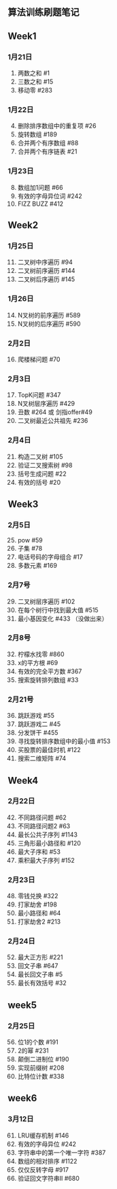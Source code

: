 ## 算法训练刷题笔记

## Week1 
### 1月21日
1. 两数之和  #1
1. 三数之和  #15
3. 移动零  #283

### 1月22日
4. 删除排序数组中的重复项 #26
5. 旋转数组 #189
6. 合并两个有序数组 #88
7. 合并两个有序链表 #21

### 1月23日
8. 数组加1问题 #66
9. 有效的字母异位词 #242
10. FIZZ BUZZ #412

## Week2
### 1月25日 
11. 二叉树中序遍历 #94
12. 二叉树前序遍历 #144
13. 二叉树后序遍历 #145

### 1月26日
14. N叉树的前序遍历 #589
15. N叉树的后序遍历 #590

### 2月2日
16. 爬楼梯问题 #70

### 2月3日
17. TopK问题 #347
18. N叉树层序遍历 #429
19. 丑数 #264 或 剑指offer#49
20. 二叉树最近公共祖先 #236

### 2月4日
21. 构造二叉树 #105
22. 验证二叉搜索树 #98
23. 括号生成问题 #22
24. 有效的括号 #20

## Week3
### 2月5日 
25. pow #59
26. 子集 #78
27. 电话号码的字母组合 #17
28. 多数元素 #169

### 2月7号 
29. 二叉树层序遍历 #102
30. 在每个树行中找到最大值 #515
31. 最小基因变化 #433 （没做出来）


### 2月8号
32. 柠檬水找零 #860
33. x的平方根 #69
34. 有效的完全平方数 #367
35. 搜索旋转排列数组 #33

### 2月21号
36. 跳跃游戏 #55
37. 跳跃游戏二 #45 
38. 分发饼干 #455
39. 寻找旋转排序数组中的最小值 #153
40. 买股票的最佳时机 #122
41. 搜索二维矩阵 #74

## Week4
### 2月22日
42. 不同路径问题 #62
43. 不同路径问题2 #63
44. 最长公共子序列 #1143
45. 三角形最小路径和 #120
46. 最大子序和 #53
47. 乘积最大子序列 #152

### 2月23日 
48. 零钱兑换 #322
49. 打家劫舍 #198
50. 最小路径和 #64
51. 打家劫舍2 #213

### 2月24日
52. 最大正方形 #221
53. 回文子串 #647
54. 最长回文子串 #5
55. 最长有效括号 #32

## week5
### 2月25日
56. 位1的个数 #191
57. 2的幂  #231
58. 颠倒二进制位 #190
59. 实现前缀树 #208
60. 比特位计数 #338

## week6
### 3月12日
61. LRU缓存机制 #146
62. 有效的字母异位 #242
63. 字符串中的第一个唯一字符 #387 
64. 数组的相对排序 #1122
65. 仅仅反转字母 #917
66. 验证回文字符串Ⅱ #680